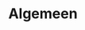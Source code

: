 ---
title: Algemeen
description: ''
createdAt: 02-April-2022 12:00
updatedAt: 03-April-2022 08:00
category: Algemeen
---